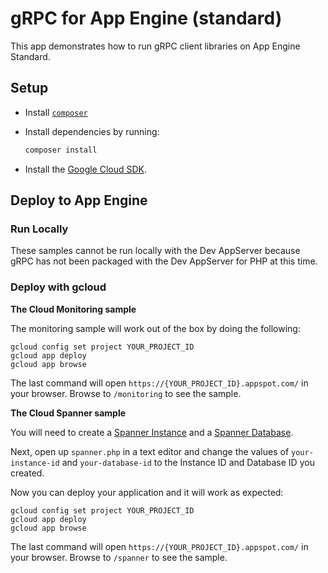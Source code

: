 # gRPC for App Engine (standard)

This app demonstrates how to run gRPC client libraries on App Engine Standard.

## Setup

- Install [`composer`](https://getcomposer.org)
- Install dependencies by running:

    ```sh
    composer install
    ```

- Install the [Google Cloud SDK](https://developers.google.com/cloud/sdk/).

## Deploy to App Engine

### Run Locally

These samples cannot be run locally with the Dev AppServer because gRPC has not
been packaged with the Dev AppServer for PHP at this time.

### Deploy with gcloud

**The Cloud Monitoring sample**

The monitoring sample will work out of the box by doing the following:


```
gcloud config set project YOUR_PROJECT_ID
gcloud app deploy
gcloud app browse
```

The last command will open `https://{YOUR_PROJECT_ID}.appspot.com/`
in your browser. Browse to `/monitoring` to see the sample.

**The Cloud Spanner sample**

You will need to create a [Spanner Instance][create_instance] and a
[Spanner Database][create_database].

Next, open up `spanner.php` in a text editor and change the values of
`your-instance-id` and `your-database-id` to the Instance ID and Database ID you
created.

Now you can deploy your application and it will work as expected:

```
gcloud config set project YOUR_PROJECT_ID
gcloud app deploy
gcloud app browse
```

The last command will open `https://{YOUR_PROJECT_ID}.appspot.com/`
in your browser. Browse to `/spanner` to see the sample.

[create_database]: https://cloud.google.com/spanner/docs/quickstart-console#create_a_database
[create_instance]: https://cloud.google.com/spanner/docs/quickstart-console#create_an_instance
